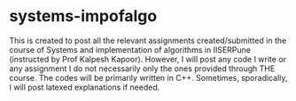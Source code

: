 # systems-impofalgo
This is created to post all the relevant assignments created/submitted in the course of Systems and implementation of algorithms in IISERPune (instructed by Prof Kalpesh Kapoor). However, I will post any code I write or any assignment I do not necessarily only the ones provided through THE course. The codes will be primarily written in C++. Sometimes, sporadically, I will post latexed explanations if needed.

